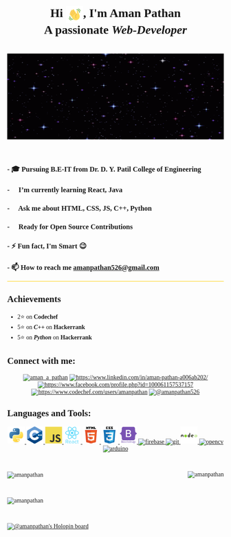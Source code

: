 <body style="font-family: 'Merriweather', serif;">


<h1 align="center" style="font-family: 'Merriweather', serif;">Hi <img src="./img/wavegif.gif" width="40px" height="40px" align="center"/>, I'm <b>Aman Pathan</b><br>
A passionate <i><b>Web-Developer</b></i></h1>

# <img src="./img/bg.gif" width="100%" height="200px" align="center" />



<!-- <p align="left"> <img src="https://komarev.com/ghpvc/?username=amanpathan&label=Profile%20views&color=0e75b6&style=flat" alt="amanpathan" /> </p> -->

<br>

### - 🎓 Pursuing **B.E-IT** from **Dr. D. Y. Patil College of Engineering**

### - 🌱 I’m currently learning **React, Java**

### - 📢 Ask me about **HTML, CSS, JS, C++, Python**

### - 🤝 Ready for **Open Source Contributions**

### - ⚡ Fun fact, **I'm Smart 😉**

### - 📫 How to reach me **amanpathan526@gmail.com**

<hr style="background-color:#ffd000; height:1px;border-width:0;">

## Achievements
- 2⭐ on **Codechef**
- 5⭐ on ***C++*** on **Hackerrank**
- 5⭐ on ***Python*** on **Hackerrank**

## Connect with me:

<p align="center">
<a href="https://twitter.com/aman_a_pathan" target="blank"><img align="center" src="https://raw.githubusercontent.com/rahuldkjain/github-profile-readme-generator/master/src/images/icons/Social/twitter.svg" alt="aman_a_pathan" height="30" width="40" /></a>
<a href="https://linkedin.com/in/https://www.linkedin.com/in/aman-pathan-a006ab202/" target="blank"><img align="center" src="https://raw.githubusercontent.com/rahuldkjain/github-profile-readme-generator/master/src/images/icons/Social/linked-in-alt.svg" alt="https://www.linkedin.com/in/aman-pathan-a006ab202/" height="30" width="40" /></a>
<a href="https://fb.com/https://www.facebook.com/profile.php?id=100061157537157" target="blank"><img align="center" src="https://raw.githubusercontent.com/rahuldkjain/github-profile-readme-generator/master/src/images/icons/Social/facebook.svg" alt="https://www.facebook.com/profile.php?id=100061157537157" height="30" width="40" /></a>
<a href="https://www.codechef.com/users/https://www.codechef.com/users/amanpathan" target="blank"><img align="center" src="https://api.iconify.design/simple-icons/codechef.svg?color=%23f2f2f2" alt="https://www.codechef.com/users/amanpathan" height="30" width="40" /></a>
<a href="https://www.hackerrank.com/@amanpathan526" target="blank"><img align="center" src="https://raw.githubusercontent.com/rahuldkjain/github-profile-readme-generator/master/src/images/icons/Social/hackerrank.svg" alt="@amanpathan526" height="30" width="40" /></a>

</p>

## Languages and Tools:

<p align="center"><a href="https://www.python.org" target="_blank" rel="noreferrer"> <img src="https://raw.githubusercontent.com/devicons/devicon/master/icons/python/python-original.svg" alt="python" width="40" height="40"/> </a><a href="https://www.w3schools.com/cpp/" target="_blank" rel="noreferrer"> <img src="https://raw.githubusercontent.com/devicons/devicon/master/icons/cplusplus/cplusplus-original.svg" alt="cplusplus" width="40" height="40"/> </a><a href="https://developer.mozilla.org/en-US/docs/Web/JavaScript" target="_blank" rel="noreferrer"> <img src="https://raw.githubusercontent.com/devicons/devicon/master/icons/javascript/javascript-original.svg" alt="javascript" width="40" height="40"/> </a><a href="https://reactjs.org/" target="_blank" rel="noreferrer"> <img src="https://raw.githubusercontent.com/devicons/devicon/master/icons/react/react-original-wordmark.svg" alt="react" width="40" height="40"/> </a><a href="https://www.w3.org/html/" target="_blank" rel="noreferrer"> <img src="https://raw.githubusercontent.com/devicons/devicon/master/icons/html5/html5-original-wordmark.svg" alt="html5" width="40" height="40"/> </a> <a href="https://www.w3schools.com/css/" target="_blank" rel="noreferrer"> <img src="https://raw.githubusercontent.com/devicons/devicon/master/icons/css3/css3-original-wordmark.svg" alt="css3" width="40" height="40"/> </a><a href="https://getbootstrap.com" target="_blank" rel="noreferrer"> <img src="https://raw.githubusercontent.com/devicons/devicon/master/icons/bootstrap/bootstrap-plain-wordmark.svg" alt="bootstrap" width="40" height="40"/> </a><a href="https://firebase.google.com/" target="_blank" rel="noreferrer"> <img src="https://www.vectorlogo.zone/logos/firebase/firebase-icon.svg" alt="firebase" width="40" height="40"/> </a> <a href="https://git-scm.com/" target="_blank" rel="noreferrer"> <img src="https://www.vectorlogo.zone/logos/git-scm/git-scm-icon.svg" alt="git" width="40" height="40"/> </a> <a href="https://nodejs.org" target="_blank" rel="noreferrer"> <img src="https://raw.githubusercontent.com/devicons/devicon/master/icons/nodejs/nodejs-original-wordmark.svg" alt="nodejs" width="40" height="40"/> </a><a href="https://opencv.org/" target="_blank" rel="noreferrer"> <img src="https://www.vectorlogo.zone/logos/opencv/opencv-icon.svg" alt="opencv" width="40" height="40"/> </a> <a href="https://www.arduino.cc/" target="_blank" rel="noreferrer"> <img src="https://cdn.worldvectorlogo.com/logos/arduino-1.svg" alt="arduino" width="40" height="40"/><a>
</p>
&nbsp; 
<p><img align="right" src="https://github-readme-stats.vercel.app/api?username=amanpathan&show_icons=true&locale=en" alt="amanpathan" />
  <img align="center" src="https://github-readme-streak-stats.herokuapp.com/?user=amanpathan&" alt="amanpathan" /></p>
 &nbsp; 
<p><img align="center" src="https://github-readme-stats.vercel.app/api/top-langs?username=amanpathan&show_icons=true&locale=en&layout=compact" alt="amanpathan" /></p>
  
&nbsp; 

[![@amanpathan's Holopin board](https://holopin.me/amanpathan)](https://holopin.io/@amanpathan)

</body>
